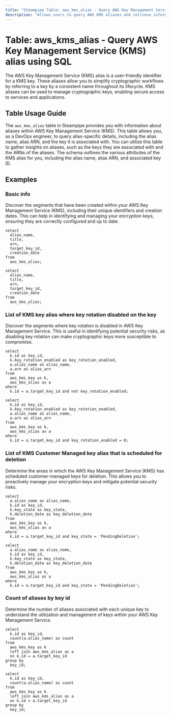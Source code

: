 ```yaml
---
title: "Steampipe Table: aws_kms_alias - Query AWS Key Management Service (KMS) alias using SQL"
description: "Allows users to query AWS KMS aliases and retrieve information about their associated keys, including the key ID, alias name, and alias ARN."
---
```


# Table: aws_kms_alias - Query AWS Key Management Service (KMS) alias using SQL

The AWS Key Management Service (KMS) alias is a user-friendly identifier for a KMS key. These aliases allow you to simplify cryptographic workflows by referring to a key by a consistent name throughout its lifecycle. KMS aliases can be used to manage cryptographic keys, enabling secure access to services and applications.

## Table Usage Guide

The `aws_kms_alias` table in Steampipe provides you with information about aliases within AWS Key Management Service (KMS). This table allows you, as a DevOps engineer, to query alias-specific details, including the alias name, alias ARN, and the key it is associated with. You can utilize this table to gather insights on aliases, such as the keys they are associated with and the ARNs of the aliases. The schema outlines the various attributes of the KMS alias for you, including the alias name, alias ARN, and associated key ID.

## Examples

### Basic info
Discover the segments that have been created within your AWS Key Management Service (KMS), including their unique identifiers and creation dates. This can help in identifying and managing your encryption keys, ensuring they are correctly configured and up to date.

```sql+postgres
select
  alias_name,
  title,
  arn,
  target_key_id,
  creation_date
from
  aws_kms_alias;
```

```sql+sqlite
select
  alias_name,
  title,
  arn,
  target_key_id,
  creation_date
from
  aws_kms_alias;
```

### List of KMS key alias where key rotation disabled on the key
Discover the segments where key rotation is disabled in AWS Key Management Service. This is useful in identifying potential security risks, as disabling key rotation can make cryptographic keys more susceptible to compromise.

```sql+postgres
select
  k.id as key_id,
  k.key_rotation_enabled as key_rotation_enabled,
  a.alias_name as alias_name,
  a.arn as alias_arn
from
  aws_kms_key as k,
  aws_kms_alias as a
where
  k.id = a.target_key_id and not key_rotation_enabled;
```

```sql+sqlite
select
  k.id as key_id,
  k.key_rotation_enabled as key_rotation_enabled,
  a.alias_name as alias_name,
  a.arn as alias_arn
from
  aws_kms_key as k,
  aws_kms_alias as a
where
  k.id = a.target_key_id and key_rotation_enabled = 0;
```

### List of KMS Customer Managed key alias that is scheduled for deletion
Determine the areas in which the AWS Key Management Service (KMS) has scheduled customer-managed keys for deletion. This allows you to proactively manage your encryption keys and mitigate potential security risks.

```sql+postgres
select
  a.alias_name as alias_name,
  k.id as key_id,
  k.key_state as key_state,
  k.deletion_date as key_deletion_date
from
  aws_kms_key as k,
  aws_kms_alias as a
where
  k.id = a.target_key_id and key_state = 'PendingDeletion';
```

```sql+sqlite
select
  a.alias_name as alias_name,
  k.id as key_id,
  k.key_state as key_state,
  k.deletion_date as key_deletion_date
from
  aws_kms_key as k,
  aws_kms_alias as a
where
  k.id = a.target_key_id and key_state = 'PendingDeletion';
```

### Count of aliases by key id
Determine the number of aliases associated with each unique key to understand the utilization and management of keys within your AWS Key Management Service.

```sql+postgres
select
  k.id as key_id,
  count(a.alias_name) as count
from
  aws_kms_key as k
  left join aws_kms_alias as a
  on k.id = a.target_key_id
group by
  key_id;
```

```sql+sqlite
select
  k.id as key_id,
  count(a.alias_name) as count
from
  aws_kms_key as k
  left join aws_kms_alias as a
  on k.id = a.target_key_id
group by
  key_id;
```
